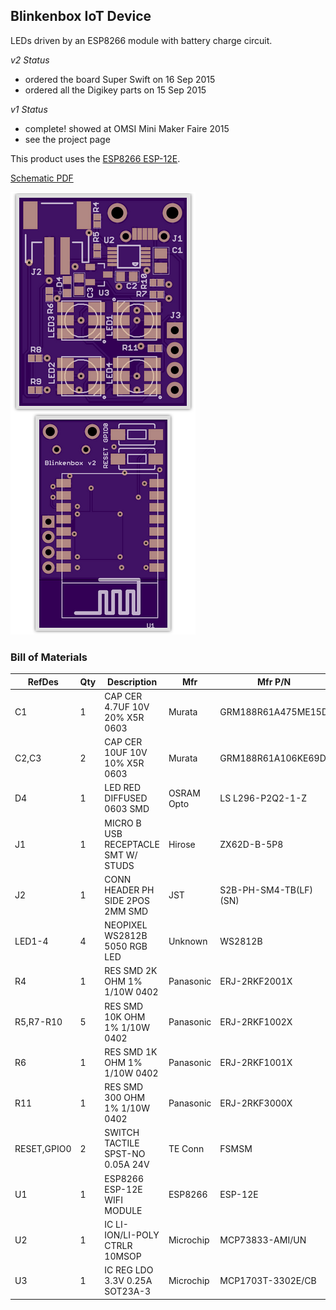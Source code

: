 Blinkenbox IoT Device 
---------------------

LEDs driven by an ESP8266 module with battery charge circuit.

*v2 Status*  
- ordered the board Super Swift on 16 Sep 2015
- ordered all the Digikey parts on 15 Sep 2015

*v1 Status* 
- complete! showed at OMSI Mini Maker Faire 2015
- see the project page

This product uses the [ESP8266 ESP-12E](http://www.electrodragon.com/product/esp-12e-esp8266-wifi-board/).

[Schematic PDF](blinken-v2-schematic.pdf)

![v1 Board Preview](blinken-v2-board.png)

### Bill of Materials

|RefDes|Qty|Description|Mfr|Mfr P/N|Dist|Dist P/N|
|------|---|-----------|---|-------|----|--------|
|C1|1|CAP CER 4.7UF 10V 20% X5R 0603|Murata|GRM188R61A475ME15D|Digikey|490-10478-1-ND|
|C2,C3|2|CAP CER 10UF 10V 10% X5R 0603|Murata|GRM188R61A106KE69D|Digikey|490-10474-1-ND|
|D4|1|LED RED DIFFUSED 0603 SMD|OSRAM Opto|LS L296-P2Q2-1-Z|Digikey|475-2761-1-ND|
|J1|1|MICRO B USB RECEPTACLE SMT W/ STUDS|Hirose|ZX62D-B-5P8|Digikey|H11610CT-ND|
|J2|1|CONN HEADER PH SIDE 2POS 2MM SMD|JST|S2B-PH-SM4-TB(LF)(SN)|Digikey|455-1749-1-ND|
|LED1-4|4|NEOPIXEL WS2812B 5050 RGB LED|Unknown|WS2812B|Adafruit|1655|
|R4|1|RES SMD 2K OHM 1% 1/10W 0402|Panasonic|ERJ-2RKF2001X|Digikey|P2.00KLCT-ND|
|R5,R7-R10|5|RES SMD 10K OHM 1% 1/10W 0402|Panasonic|ERJ-2RKF1002X|Digikey|P10.0KLCT-ND|
|R6|1|RES SMD 1K OHM 1% 1/10W 0402|Panasonic|ERJ-2RKF1001X|Digikey|P1.00KLCT-ND|
|R11|1|RES SMD 300 OHM 1% 1/10W 0402|Panasonic|ERJ-2RKF3000X|Digikey|P300LCT-ND|
|RESET,GPIO0|2|SWITCH TACTILE SPST-NO 0.05A 24V|TE Conn|FSMSM|Digikey|450-1140-ND|
|U1|1|ESP8266 ESP-12E WIFI MODULE|ESP8266|ESP-12E|Electrodragon|NWI1040|
|U2|1|IC LI-ION/LI-POLY CTRLR 10MSOP|Microchip|MCP73833-AMI/UN|Digikey|MCP73833-AMI/UN-ND|
|U3|1|IC REG LDO 3.3V 0.25A SOT23A-3|Microchip|MCP1703T-3302E/CB|Digikey|MCP1703T-3302E/CBCT-ND|

